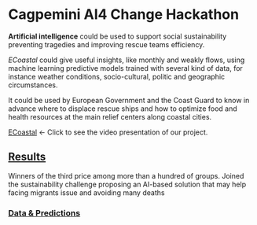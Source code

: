 # Cagpemini AI4 Change Hackathon

**Artificial intelligence** could be used to support social sustainability preventing tragedies and improving rescue teams efficiency.

_ECoastal_ could give useful insights, like monthly and weakly flows, using machine learning predictive models trained with several kind of data, for instance weather conditions, socio-cultural, politic and geographic circumstances.

It could be used by European Government and the Coast Guard to know in advance where to displace rescue ships and how to optimize food and health resources at the main relief centers along coastal cities.

[ECoastal](https://youtu.be/ZTP89K_19sY) <- Click to see the video presentation of our project.

## [Results](https://github.com/FedericoRaimondi/me/tree/master/Capgemini_AI4Change_Hackathon/AI4Change%%Hackathon%%Certificate)
Winners of the third price among more than a hundred of groups. Joined the sustainability challenge proposing an AI-based solution that may help facing migrants issue and avoiding many deaths

### [Data & Predictions](https://github.com/FedericoRaimondi/me/tree/master/Capgemini_AI4Change_Hackathon/data&predictions)